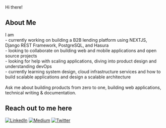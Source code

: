 Hi there!


## About Me
I am <br> - currently working on building a B2B lending platform using NEXTJS, Django REST Framework, PostgreSQL, and Hasura <br> - looking to collaborate on building web and mobile applications and open source projects <br> - looking for help with scaling applications, diving into product design and understanding devOps <br> - currently learning system design, cloud infrastructure services and how to build scalable applications and design a scalable architecture <br> <br> Ask me about building products from zero to one, building web applications, technical writing & documentation.<br>


## Reach out to me here
[![LinkedIn](https://img.shields.io/badge/LinkedIn-%230077B5.svg?logo=linkedin&logoColor=white)](https://linkedin.com/in/swarna-kadagadkai) [![Medium](https://img.shields.io/badge/Medium-12100E?logo=medium&logoColor=white)](https://medium.com/@swarnak) [![Twitter](https://img.shields.io/badge/Twitter-%231DA1F2.svg?logo=Twitter&logoColor=white)](https://twitter.com/swarnaa_k) 





<!-- Proudly created with GPRM ( https://gprm.itsvg.in ) -->
